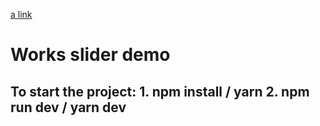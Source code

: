 [a link](https://vveksler.github.io/works-slider-demo-October-/)
# Works slider demo
## To start the project: 1. npm install / yarn 2. npm run dev / yarn dev

